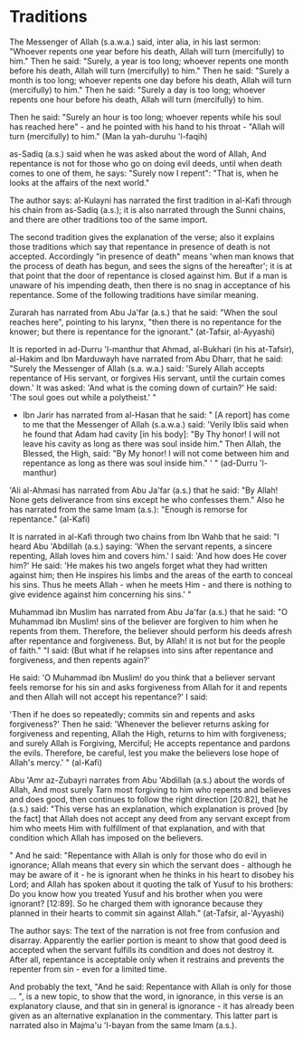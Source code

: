 Traditions
==========

The Messenger of Allah (s.a.w.a.) said, inter alia, in his last sermon:
"Whoever repents one year before his death, Allah will turn (mercifully)
to him." Then he said: "Surely, a year is too long; whoever repents one
month before his death, Allah will turn (mercifully) to him." Then he
said: "Surely a month is too long; whoever repents one day before his
death, Allah will turn (mercifully) to him." Then he said: "Surely a day
is too long; whoever repents one hour before his death, Allah will turn
(mercifully) to him.

Then he said: "Surely an hour is too long; whoever repents while his
soul has reached here" - and he pointed with his hand to his throat -
"Allah will turn (mercifully) to him." (Man la yah-duruhu 'l-faqih)

as-Sadiq (a.s.) said when he was asked about the word of Allah, And
repentance is not for those who go on doing evil deeds, until when death
comes to one of them, he says: "Surely now I repent": "That is, when he
looks at the affairs of the next world."

The author says: al-Kulayni has narrated the first tradition in al-Kafi
through his chain from as-Sadiq (a.s.); it is also narrated through the
Sunni chains, and there are other traditions too of the same import.

The second tradition gives the explanation of the verse; also it
explains those traditions which say that repentance in presence of death
is not accepted. Accordingly "in presence of death" means 'when man
knows that the process of death has begun, and sees the signs of the
hereafter'; it is at that point that the door of repentance is closed
against him. But if a man is unaware of his impending death, then there
is no snag in acceptance of his repentance. Some of the following
traditions have similar meaning.

Zurarah has narrated from Abu Ja'far (a.s.) that he said: "When the
soul reaches here", pointing to his larynx, "then there is no repentance
for the knower; but there is repentance for the ignorant." (at-Tafsir,
al-Ayyashi)

It is reported in ad-Durru 'l-manthur that Ahmad, al-Bukhari (in his
at-Tafsir), al-Hakim and Ibn Marduwayh have narrated from Abu Dharr,
that he said: "Surely the Messenger of Allah (s.a. w.a.) said: 'Surely
Allah accepts repentance of His servant, or forgives His servant, until
the curtain comes down.' It was asked: 'And what is the coming down of
curtain?' He said: 'The soul goes out while a polytheist.' "

- Ibn Jarir has narrated from al-Hasan that he said: " [A report] has
come to me that the Messenger of Allah (s.a.w.a.) said: 'Verily Iblis
said when he found that Adam had cavity [in his body]: "By Thy honor! I
will not leave his cavity as long as there was soul inside him." Then
Allah, the Blessed, the High, said: "By My honor! I will not come
between him and repentance as long as there was soul inside him." ' "
(ad-Durru 'l-manthur)

'Ali al-Ahmasi has narrated from Abu Ja'far (a.s.) that he said: "By
Allah! None gets deliverance from sins except he who confesses them."
Also he has narrated from the same Imam (a.s.): "Enough is remorse for
repentance." (al-Kafi)

It is narrated in al-Kafi through two chains from Ibn Wahb that he
said: "I heard Abu 'Abdillah (a.s.) saying: 'When the servant repents, a
sincere repenting, Allah loves him and covers him.' I said: 'And how
does He cover him?' He said: 'He makes his two angels forget what they
had written against him; then He inspires his limbs and the areas of the
earth to conceal his sins. Thus he meets Allah - when he meets Him - and
there is nothing to give evidence against him concerning his sins.' "

Muhammad ibn Muslim has narrated from Abu Ja'far (a.s.) that he said:
"O Muhammad ibn Muslim! sins of the believer are forgiven to him when he
repents from them. Therefore, the believer should perform his deeds
afresh after repentance and forgiveness. But, by Allah! it is not but
for the people of faith." "I said: (But what if he relapses into sins
after repentance and forgiveness, and then repents again?'

He said: 'O Muhammad ibn Muslim! do you think that a believer servant
feels remorse for his sin and asks forgiveness from Allah for it and
repents and then Allah will not accept his repentance?' I said:

'Then if he does so repeatedly; commits sin and repents and asks
forgiveness?' Then he said: 'Whenever the believer returns asking for
forgiveness and repenting, Allah the High, returns to him with
forgiveness; and surely Allah is Forgiving, Merciful; He accepts
repentance and pardons the evils. Therefore, be careful, lest you make
the believers lose hope of Allah's mercy.' " (al-Kafi)

Abu 'Amr az-Zubayri narrates from Abu 'Abdillah (a.s.) about the words
of Allah, And most surely Tarn most forgiving to him who repents and
believes and does good, then continues to follow the right direction
[20:82], that he (a.s.) said: "This verse has an explanation, which
explanation is proved [by the fact] that Allah does not accept any deed
from any servant except from him who meets Him with fulfillment of that
explanation, and with that condition which Allah has imposed on the
believers.

" And he said: "Repentance with Allah is only for those who do evil in
ignorance; Allah means that every sin which the servant does - although
he may be aware of it - he is ignorant when he thinks in his heart to
disobey his Lord; and Allah has spoken about it quoting the talk of
Yusuf to his brothers: Do you know how you treated Yusuf and his brother
when you were ignorant? [12:89]. So he charged them with ignorance
because they planned in their hearts to commit sin against Allah."
(at-Tafsir, al-'Ayyashi)

The author says: The text of the narration is not free from confusion
and disarray. Apparently the earlier portion is meant to show that good
deed is accepted when the servant fulfills its condition and does not
destroy it. After all, repentance is acceptable only when it restrains
and prevents the repenter from sin - even for a limited time.

And probably the text, "And he said: Repentance with Allah is only for
those ... ", is a new topic, to show that the word, in ignorance, in
this verse is an explanatory clause, and that sin in general is
ignorance - it has already been given as an alternative explanation in
the commentary. This latter part is narrated also in Majma'u 'l-bayan
from the same Imam (a.s.).


